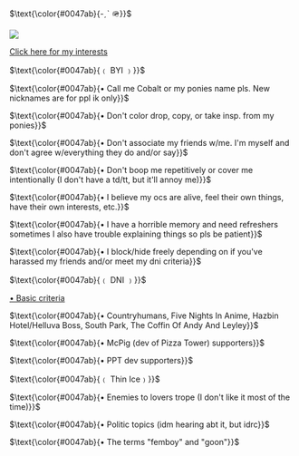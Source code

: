 <p>
$\text{\color{#0047ab}{-ˏˋ 🪖}}$
</p>
<p>
  <img src="https://i.imgur.com/8qrqPvd.png" />
</p>
<p>
	
[Click here for my interests](https://github.com/cobaltpng/thefootsoldier)
</p>

<p>
$\text{\color{#0047ab}{﹙ BYI ﹚}}$
</p>
<p>
$\text{\color{#0047ab}{• Call me Cobalt or my ponies name pls. New nicknames are for ppl ik only}}$
</p>
<p>
$\text{\color{#0047ab}{• Don't color drop, copy, or take insp. from my ponies}}$
</p>
<p>
$\text{\color{#0047ab}{• Don't associate my friends w/me. I'm myself and don't agree w/everything they do and/or say}}$
</p>
</p>
<p>
$\text{\color{#0047ab}{• Don't boop me repetitively or cover me intentionally (I don't have a td/tt, but it'll annoy me)}}$
</p>
</p>
<p>
$\text{\color{#0047ab}{• I believe my ocs are alive, feel their own things, have their own interests, etc.}}$
</p>
</p>
<p>
$\text{\color{#0047ab}{• I have a horrible memory and need refreshers sometimes I also have trouble explaining things so pls be patient}}$
</p>
</p>
<p>
$\text{\color{#0047ab}{• I block/hide freely depending on if you've harassed my friends and/or meet my dni criteria}}$
</p>
</p>
<p>
$\text{\color{#0047ab}{﹙ DNI ﹚}}$
</p>
<p>
	
[• Basic criteria](https://basic-dni.crd.co/)
</p>
<p>
$\text{\color{#0047ab}{• Countryhumans, Five Nights In Anime, Hazbin Hotel/Helluva Boss, South Park, The Coffin Of Andy And Leyley}}$
</p>
<p>
$\text{\color{#0047ab}{• McPig (dev of Pizza Tower) supporters}}$
</p>
<p>
$\text{\color{#0047ab}{• PPT dev supporters}}$
</p>
<p>
$\text{\color{#0047ab}{﹙ Thin Ice﹚}}$
</p>
<p>
$\text{\color{#0047ab}{• Enemies to lovers trope (I don't like it most of the time)}}$
</p>
<p>
$\text{\color{#0047ab}{• Politic topics (idm hearing abt it, but idrc}}$
</p>
<p>
$\text{\color{#0047ab}{• The terms "femboy" and "goon"}}$
</p>
